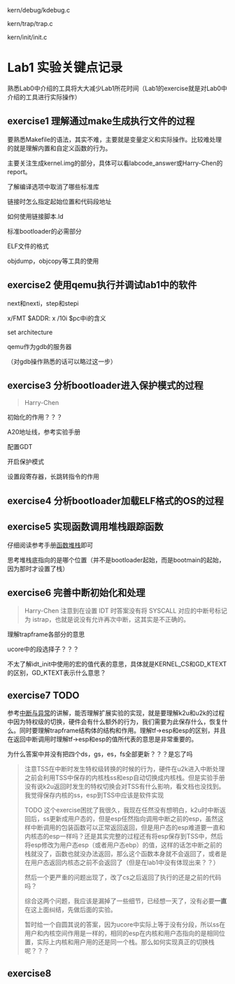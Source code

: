 kern/debug/kdebug.c

kern/trap/trap.c

kern/init/init.c

# Lab1 实验关键点记录

熟悉Lab0中介绍的工具将大大减少Lab1所花时间（Lab1的exercise就是对Lab0中介绍的工具进行实际操作）

## exercise1 理解通过make生成执行文件的过程

要熟悉Makefile的语法，其实不难，主要就是变量定义和实际操作。比较难处理的就是理解内置和自定义函数的行为。

主要关注生成kernel.img的部分，具体可以看labcode_answer或Harry-Chen的report。

了解编译选项中取消了哪些标准库

链接时怎么指定起始位置和代码段地址

如何使用链接脚本.ld

标准bootloader的必需部分

ELF文件的格式

objdump，objcopy等工具的使用

## exercise2 使用qemu执行并调试lab1中的软件

next和nexti，step和stepi

x/FMT $ADDR: x /10i $pc中i的含义

set architecture

qemu作为gdb的服务器

（对gdb操作熟悉的话可以略过这一步）

## exercise3 分析bootloader进入保护模式的过程

> Harry-Chen

初始化的作用？？？

A20地址线，参考实验手册

配置GDT

开启保护模式

设置段寄存器，长跳转指令的作用

## exercise4 分析bootloader加载ELF格式的OS的过程

## exercise5 实现函数调用堆栈跟踪函数

仔细阅读参考手册[函数堆栈]()即可

思考堆栈底指向的是哪个位置（并不是bootloader起始，而是bootmain的起始，因为那时才设置了栈）

## exercise6 完善中断初始化和处理

> Harry-Chen 注意到在设置 IDT 时答案没有将 SYSCALL 对应的中断号标记为 istrap，也就是说没有允许再次中断，这其实是不正确的。

理解trapframe各部分的意思

ucore中的段选择子？？？

不太了解idt_init中使用的宏的值代表的意思，具体就是KERNEL_CS和GD_KTEXT的区别，GD_KTEXT表示什么意思？

## exercise7 TODO

参考[中断与异常](https://chyyuu.gitbooks.io/ucore_os_docs/content/lab1/lab1_3_3_2_interrupt_exception.html)的讲解，能否理解扩展实验的实现，就是要理解k2u和u2k的过程中因为特权级的切换，硬件会有什么额外的行为，我们需要为此保存什么，恢复什么。同时要理解trapframe结构体的结构和作用。理解tf->esp和esp的区别，并且在返回中断调用时理解tf->esp和esp的值所代表的意思是非常重要的。

为什么答案中并没有把四个ds，gs，es，fs全部更新？？？是忘了吗

> 注意TSS在中断时发生特权级转换的时候的行为，硬件在u2k进入中断处理之前会利用TSS中保存的内核栈ss和esp自动切换成内核栈。但是实验手册没有说k2u返回时发生的特权切换会对TSS有什么影响，看文档也没找到。我觉得保存内核的ss，esp到TSS中应该是软件实现
>
> TODO 这个exercise困扰了我很久，我现在任然没有想明白，k2u时中断返回后，ss更新成用户态的，但是esp任然指向调用中断之前的esp，虽然这样中断调用的包装函数可以正常返回返回，但是用户态的esp难道要一直和内核态的esp一样吗？还是其实完整的过程还有将esp保存到TSS中，然后将esp修改为用户态esp（或者用户态ebp）的值，这样的话怎中断之前的栈就没了，函数也就没办法返回，那么这个函数本身就不会返回了，或者是在用户态返回内核态之前不会返回了（但是在lab1中没有体现出来？？）
> 
> 然后一个更严重的问题出现了，改了cs之后返回了执行的还是之前的代码吗？
>
> 综合这两个问题，我应该是漏掉了一些细节，已经想一天了，没有必要**一直**在这上面纠结，先做后面的实验。
>
> 暂时给一个自圆其说的答案，因为ucore中实际上等于没有分段，所以ss在用户和内核空间作用是一样的，相同的esp在内核和用户态指向的是相同位置，实际上内核和用户用的还是同一个栈。那么如何实现真正的切换栈呢？？？

## exercise8
